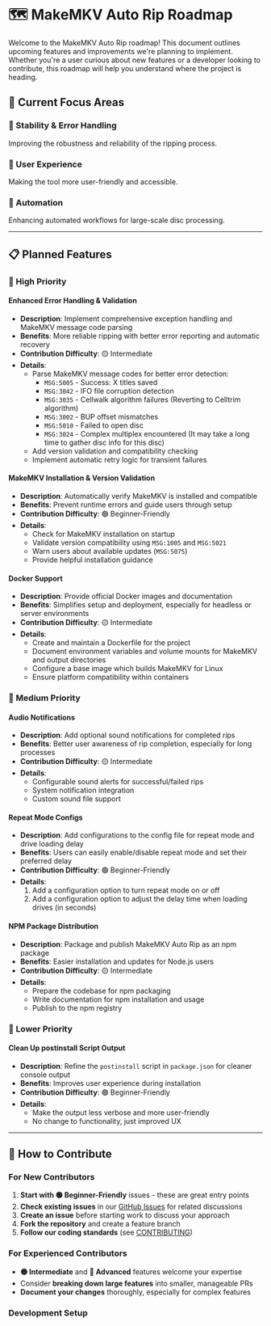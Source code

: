 # 🗺️ MakeMKV Auto Rip Roadmap

Welcome to the MakeMKV Auto Rip roadmap! This document outlines upcoming features and improvements we're planning to implement. Whether you're a user curious about new features or a developer looking to contribute, this roadmap will help you understand where the project is heading.

## 🎯 Current Focus Areas

### 🔧 Stability & Error Handling

Improving the robustness and reliability of the ripping process.

### 🎵 User Experience

Making the tool more user-friendly and accessible.

### 🔄 Automation

Enhancing automated workflows for large-scale disc processing.

---

## 📋 Planned Features

### 🚀 High Priority

#### Enhanced Error Handling & Validation

- **Description**: Implement comprehensive exception handling and MakeMKV message code parsing
- **Benefits**: More reliable ripping with better error reporting and automatic recovery
- **Contribution Difficulty**: 🟡 Intermediate
- **Details**:
  - Parse MakeMKV message codes for better error detection:
    - `MSG:5005` - Success: X titles saved
    - `MSG:3042` - IFO file corruption detection
    - `MSG:3035` - Cellwalk algorithm failures (Reverting to Celltrim algorithm)
    - `MSG:3002` - BUP offset mismatches
    - `MSG:5010` - Failed to open disc
    - `MSG:3024` - Complex multiplex encountered (It may take a long time to gather disc info for this disc)
  - Add version validation and compatibility checking
  - Implement automatic retry logic for transient failures

#### MakeMKV Installation & Version Validation

- **Description**: Automatically verify MakeMKV is installed and compatible
- **Benefits**: Prevent runtime errors and guide users through setup
- **Contribution Difficulty**: 🟢 Beginner-Friendly
- **Details**:
  - Check for MakeMKV installation on startup
  - Validate version compatibility using `MSG:1005` and `MSG:5021`
  - Warn users about available updates (`MSG:5075`)
  - Provide helpful installation guidance

#### Docker Support

- **Description**: Provide official Docker images and documentation
- **Benefits**: Simplifies setup and deployment, especially for headless or server environments
- **Contribution Difficulty**: 🟡 Intermediate
- **Details**:
  - Create and maintain a Dockerfile for the project
  - Document environment variables and volume mounts for MakeMKV and output directories
  - Configure a base image which builds MakeMKV for Linux
  - Ensure platform compatibility within containers

### 🎵 Medium Priority

#### Audio Notifications

- **Description**: Add optional sound notifications for completed rips
- **Benefits**: Better user awareness of rip completion, especially for long processes
- **Contribution Difficulty**: 🟡 Intermediate
- **Details**:
  - Configurable sound alerts for successful/failed rips
  - System notification integration
  - Custom sound file support

#### Repeat Mode Configs

- **Description**: Add configurations to the config file for repeat mode and drive loading delay
- **Benefits**: Users can easily enable/disable repeat mode and set their preferred delay
- **Contribution Difficulty**: 🟢 Beginner-Friendly
- **Details**:
  1. Add a configuration option to turn repeat mode on or off
  2. Add a configuration option to adjust the delay time when loading drives (in seconds)

#### NPM Package Distribution

- **Description**: Package and publish MakeMKV Auto Rip as an npm package
- **Benefits**: Easier installation and updates for Node.js users
- **Contribution Difficulty**: 🟡 Intermediate
- **Details**:
  - Prepare the codebase for npm packaging
  - Write documentation for npm installation and usage
  - Publish to the npm registry

### 🔄 Lower Priority

#### Clean Up postinstall Script Output

- **Description**: Refine the `postinstall` script in `package.json` for cleaner console output
- **Benefits**: Improves user experience during installation
- **Contribution Difficulty**: 🟢 Beginner-Friendly
- **Details**:
  - Make the output less verbose and more user-friendly
  - No change to functionality, just improved UX

---

## 🤝 How to Contribute

### For New Contributors

1. **Start with 🟢 Beginner-Friendly** issues - these are great entry points
2. **Check existing issues** in our [GitHub Issues](../../issues) for related discussions
3. **Create an issue** before starting work to discuss your approach
4. **Fork the repository** and create a feature branch
5. **Follow our coding standards** (see [CONTRIBUTING](CONTRIBUTING.md))

### For Experienced Contributors

- **🟡 Intermediate** and **🔴 Advanced** features welcome your expertise
- Consider **breaking down large features** into smaller, manageable PRs
- **Document your changes** thoroughly, especially for complex features

### Development Setup
